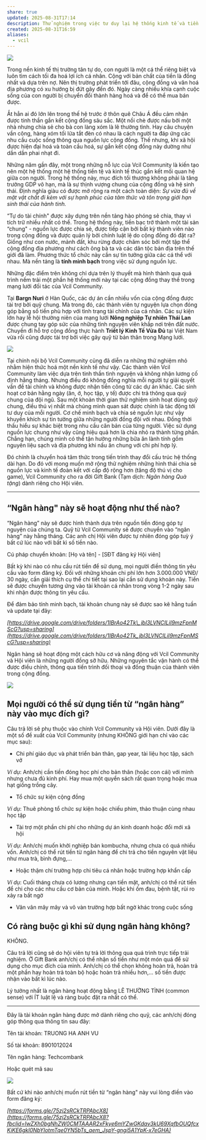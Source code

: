 ```yaml
---
share: true
updated: 2025-08-31T17:14
description: Thử nghiệm trong việc tư duy lại hệ thống kinh tế và tiền tệ
created: 2025-08-31T16:59
aliases:
  - vcil
---
```

![](https://substackcdn.com/image/fetch/$s_!lPgF!,w_424,c_limit,f_webp,q_auto:good,fl_progressive:steep/https%3A%2F%2Fsubstack-post-media.s3.amazonaws.com%2Fpublic%2Fimages%2Fab5c2e10-6886-4f67-92ce-2464a0fafbef_1640x924.png)

Trong nền kinh tế thị trường tân tự do, con người là một cá thể riêng biệt và luôn tìm cách tối đa hoá lợi ích cá nhân. Cộng với bản chất của tiền là đồng nhất và dựa trên nợ. Nên thị trường phát triển tới đâu, cộng đồng và văn hoá địa phương có xu hướng bị đứt gãy đến đó. Ngày càng nhiều khía cạnh cuộc sống của con người bị chuyển đổi thành hàng hoá và để có thể mua bán được.

Ắt hẳn ai đó lớn lên trong thế hệ trước ở thôn quê Châu Á đều cảm nhận được tinh thần gắn kết cộng đồng sâu sắc. Một nồi chè được nấu bởi một nhà nhưng chia sẻ cho bà con làng xóm là lẽ thường tình. Hay câu chuyện vần công, hàng xóm tối lửa tắt đèn có nhau là cách người ta đáp ứng các nhu cầu cuộc sống thông qua nguồn lực cộng đồng. Thế nhưng, khi xã hội được hiện đại hoá và toàn cầu hoá, sự gắn kết cộng đồng này dường như dần dần phai nhạt đi.

Những năm gần đây, một trong những nỗ lực của Vcil Community là kiến tạo nên một hệ thống một hệ thống tiền tệ và kinh tế thúc gắn kết mối quan hệ giữa con người. Trong hệ thống này, mục đích tối thượng không phải là tăng trưởng GDP vô hạn, mà là sự thịnh vượng chung của cộng đồng và hệ sinh thái. Định nghĩa giàu có được mở rộng ra một cách toàn diện: *Sự vừa đủ về mặt vật chất đi kèm với sự hạnh phúc của tâm thức và tôn trọng giới hạn sinh thái của hành tinh.*

“Tự do tài chính" được xây dựng trên nền tảng hào phóng sẻ chia, thay vì tích trữ nhiều nhất có thể. Trong hệ thống này, tiền bạc trở thành một tài sản “chung" - nguồn lực được chia sẻ, được tiếp cận bởi bất kỳ thành viên nào trong cộng đồng và được quản lý bởi chính luật lệ do cộng đồng đó đặt ra? Giống như con nước, mảnh đất, khu rừng được chăm sóc bởi một tập thể cộng đồng địa phương như cách ông bà ta và các dân tộc bản địa trên thế giới đã làm. Phương thức tổ chức này cần sự tin tưởng giữa các cá thể với nhau. Mà nền tảng là **tính minh bạch** trong việc sử dụng nguồn lực.

Những đặc điểm trên không chỉ dựa trên lý thuyết mà hình thành qua quá trình nếm trải một phần hệ thống mới này tại các cộng đồng thay thế trong mạng lưới đối tác của Vcil Community.

Tại **Bargn Nuri** ở Hàn Quốc, các dự án cần nhiều vốn của cộng đồng được tài trợ bởi quỹ chung. Mà trong đó, các thành viên tự nguyện lựa chọn đóng góp bằng số tiền phù hợp với tình trạng tài chính của cá nhân. Các sự kiện lớn hay lễ hội thường niên của mạng lưới **Nông nghiệp Tự nhiên Thái Lan** được chung tay góp sức của những tình nguyện viên khắp nơi trên đất nước. Chuyến đi hỗ trợ cộng đồng thực hành **Triết lý Kinh Tế Vừa Đủ** tại Việt Nam vừa rồi cũng được tài trợ bởi việc gây quỹ từ bản thân trong Mạng lưới.

![](https://substackcdn.com/image/fetch/$s_!6bWe!,w_424,c_limit,f_webp,q_auto:good,fl_progressive:steep/https%3A%2F%2Fsubstack-post-media.s3.amazonaws.com%2Fpublic%2Fimages%2F1f9eab52-6cdf-472b-ae38-0fd377d7183b_6000x4000.jpeg)

Tại chính nội bộ Vcil Community cũng đã diễn ra những thử nghiệm nhỏ nhằm hiện thức hoá một nền kinh tế như vậy. Các thành viên Vcil Community làm việc dựa trên tinh thần tình nguyện và không nhận lương cố định hằng tháng. Nhưng điều đó không đồng nghĩa mỗi người tự giải quyết vấn đề tài chính và không được nhận tiền công từ các dự án khác. Các sinh hoạt cơ bản hằng ngày (ăn, ở, học tập, y tế) được chi trả thông qua quỹ chung của đội ngũ. Sau một khoản thời gian thử nghiệm sinh hoạt dùng quỹ chung, điều thú vị nhất mà chúng mình quan sát được chính là tác động tới tư duy của mỗi người. Cơ chế minh bạch và chia sẻ nguồn lực như vậy khuyến khích sự tin tưởng giữa những người đồng đội với nhau. Đồng thời thấu hiểu sự khác biệt trong nhu cầu căn bản của từng người. Việc sử dụng nguồn lực chung như vậy cũng hiệu quả hơn là chia nhỏ ra thành từng phần. Chẳng hạn, chúng mình có thể tận hưởng những bữa ăn lành tính gồm nguyên liệu sạch và địa phương khi nấu ăn chung với chi phí hợp lý.

Đó chính là chuyển hoá tâm thức trong tiến trình thay đổi cấu trúc hệ thống dài hạn. Do đó với mong muốn mở rộng thử nghiệm những hình thái chia sẻ nguồn lực và kinh tế đoàn kết với cấp độ rộng hơn (tăng độ thú vị cho game), Vcil Community cho ra đời Gift Bank (Tạm dịch: *Ngân hàng Quà tặng*) dành riêng cho Hội viên.

---

## “Ngân hàng" này sẽ hoạt động như thế nào?

“Ngân hàng” này sẽ được hình thành dựa trên nguồn tiền đóng góp tự nguyện của chúng ta. Quỹ từ Vcil Community sẽ được chuyển vào “ngân hàng” này hằng tháng. Các anh chị Hội viên được tự nhiên đóng góp tuỳ ý bất cứ lúc nào với bất kì số tiền nào.

Cú pháp chuyển khoản: \[Họ và tên\] - \[SĐT đăng ký Hội viên\]

Bất kỳ khi nào có nhu cầu rút tiền để sử dụng, mọi người điền thông tin yêu cầu vào form đăng ký. Đối với những khoản chi phí lớn hơn 3.000.000 VNĐ/ 30 ngày, cần giải thích cụ thể chi tiết tại sao lại cần sử dụng khoản này. Tiền sẽ được chuyển tương ứng vào tài khoản cá nhân trong vòng 1-2 ngày sau khi nhận được thông tin yêu cầu.

Để đảm bảo tính minh bạch, tài khoản chung này sẽ được sao kê hằng tuần và update tại đây:

*[https://drive.google.com/drive/folders/1IBrAo42Tk\_jbl3LVNCILiI9mzFpnMScG?usp=sharing](https://drive.google.com/drive/folders/1IBrAo42Tk_jbl3LVNCILiI9mzFpnMScG?usp=sharing)*

Ngân hàng sẽ hoạt động một cách hữu cơ và năng động với Vcil Community và Hội viên là những người đồng sỡ hữu. Những nguyên tắc vận hành có thể được điều chỉnh, thông qua tiến trình đối thoại và đồng thuận của thành viên trong cộng đồng.

![](https://substackcdn.com/image/fetch/$s_!KIWT!,w_424,c_limit,f_webp,q_auto:good,fl_progressive:steep/https%3A%2F%2Fsubstack-post-media.s3.amazonaws.com%2Fpublic%2Fimages%2F54a53751-c0f4-483d-a5f4-81edcb1d2e20_2352x822.png)

## Mọi người có thể sử dụng tiền từ “ngân hàng” này vào mục đích gì?

Câu trả lời sẽ phụ thuộc vào chính Vcil Community và Hội viên. Dưới đây là một số đề xuất của Vcil Community (nhưng KHÔNG giới hạn chỉ vào các mục sau):

- Chi phí giáo dục và phát triển bản thân, gap year, tài liệu học tập, sách vở

*Ví dụ*: Anh/chị cần tiền đóng học phí cho bản thân (hoặc con cái) với mình nhưng chưa đủ kinh phí. Hay mua một quyển sách rất quan trọng hoặc mua hạt giống trồng cây.

- Tổ chức sự kiện cộng đồng

*Ví dụ*: Thuê phòng tổ chức sự kiện hoặc chiếu phim, thảo thuận cùng nhau học tập

- Tài trợ một phần chi phí cho những dự án kinh doanh hoặc đổi mới xã hội

*Ví dụ*: Anh/chị muốn khởi nghiệp bán kombucha, nhưng chưa có quá nhiều vốn. Anh/chị có thể rút tiền từ ngân hàng để chi trả cho tiền nguyên vật liệu như mua trà, bình đựng,...

- Hoặc thậm chí trường hợp chi tiêu cá nhân hoặc trường hợp khẩn cấp

*Ví dụ*: Cuối tháng chưa có lương nhưng cạn tiền mặt, anh/chị có thể rút tiền để chi cho các nhu cầu cơ bản của mình. Hoặc khi ốm đau, bệnh tật, rủi ro xảy ra bất ngờ

- Vân vân mây mây và vô vàn trường hợp bất ngờ khác trong cuộc sống

## Có ràng buộc gì khi sử dụng ngân hàng không?

KHÔNG.

Câu trả lời cũng sẽ do hội viên tự trả lời thông qua quá trình trực tiếp trải nghiệm. Ở Gift Bank anh/chị có thể nhận số tiền như một món quá để sử dụng cho mục đích của mình. Anh/chị có thể chọn không hoàn trả, hoàn trả một phần hay hoàn trả toàn bộ hoặc hoàn trả nhiều hơn,… số tiền được nhận vào bất kì lúc nào.

Lý tưởng nhất là ngân hàng hoạt động bằng LẼ THƯỜNG TÌNH (common sense) với ÍT luật lệ và ràng buộc đặt ra nhất có thể.

---

Đây là tài khoản ngân hàng được mở dành riêng cho quỹ, các anh/chị đóng góp thông qua thông tin sau đây:

Tên tài khoản: TRUONG HA ANH VU

Số tài khoản: 8901012024

Tên ngân hàng: Techcombank

Hoặc quét mã sau

![](https://substackcdn.com/image/fetch/$s_!4lnB!,w_424,c_limit,f_webp,q_auto:good,fl_progressive:steep/https%3A%2F%2Fsubstack-post-media.s3.amazonaws.com%2Fpublic%2Fimages%2Fa4a74259-a4b7-4b0b-b9b8-f09bf2b64621_659x1280.jpeg)

Bất cứ khi nào anh/chị muốn rút tiền từ “ngân hàng" này vui lòng điền vào form đăng ký:

*[https://forms.gle/75zj2sRCkTRPAbcX8](https://forms.gle/75zj2sRCkTRPAbcX8?fbclid=IwZXh0bgNhZW0CMTAAAR2xFkye6mYZwGKdav3kU69XqfbOUQfcxKiKE6gkl0NbYIotmTqe0YN5bTs_aem_JspY-gngi5A1YpK-x7eGHA)*
